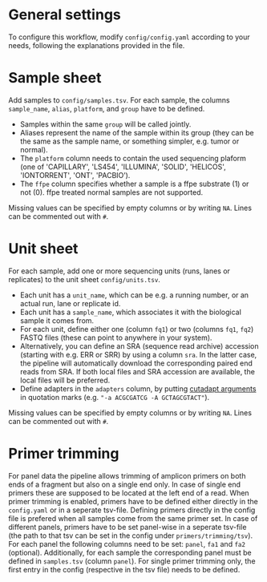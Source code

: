 
# General settings
To configure this workflow, modify ``config/config.yaml`` according to your needs, following the explanations provided in the file.

# Sample sheet

Add samples to `config/samples.tsv`. For each sample, the columns `sample_name`, `alias`, `platform`, and `group` have to be defined. 
* Samples within the same `group` will be called jointly. 
* Aliases represent the name of the sample within its group (they can be the same as the sample name, or something simpler, e.g. tumor or normal).
* The `platform` column needs to contain the used sequencing plaform (one of 'CAPILLARY', 'LS454', 'ILLUMINA', 'SOLID', 'HELICOS', 'IONTORRENT', 'ONT', 'PACBIO’).
* The `ffpe` column specifies whether a sample is a ffpe substrate (1) or not (0). ffpe treated normal samples are not supported.

Missing values can be specified by empty columns or by writing `NA`. Lines can be commented out with `#`.

# Unit sheet

For each sample, add one or more sequencing units (runs, lanes or replicates) to the unit sheet `config/units.tsv`.
* Each unit has a `unit_name`, which can be e.g. a running number, or an actual run, lane or replicate id.
* Each unit has a `sample_name`, which associates it with the biological sample it comes from.
* For each unit, define either one (column `fq1`) or two (columns `fq1`, `fq2`) FASTQ files (these can point to anywhere in your system). 
* Alternatively, you can define an SRA (sequence read archive) accession (starting with e.g. ERR or SRR) by using a column `sra`. In the latter case, the pipeline will automatically download the corresponding paired end reads from SRA. If both local files and SRA accession are available, the local files will be preferred.
* Define adapters in the `adapters` column, by putting [cutadapt arguments](https://cutadapt.readthedocs.org) in quotation marks (e.g. `"-a ACGCGATCG -A GCTAGCGTACT"`).

Missing values can be specified by empty columns or by writing `NA`. Lines can be commented out with `#`.

# Primer trimming

For panel data the pipeline allows trimming of amplicon primers on both ends of a fragment but also on a single end only. 
In case of single end primers these are supposed to be located at the left end of a read.
When primer trimming is enabled, primers have to be defined either directly in the `config.yaml` or in a seperate tsv-file.
Defining primers directly in the config file is prefered when all samples come from the same primer set.
In case of different panels, primers have to be set panel-wise in a seperate tsv-file (the path to that tsv can be set in the config under `primers/trimming/tsv`).
For each panel the following columns need to be set: `panel`, `fa1` and `fa2` (optional).
Additionally, for each sample the corresponding panel must be defined in `samples.tsv` (column `panel`).
For single primer trimming only, the first entry in the config (respective in the tsv file) needs to be defined.
